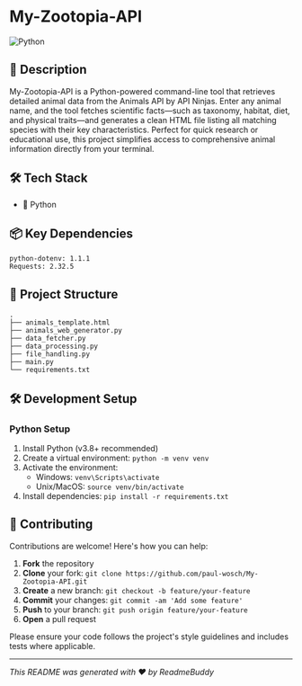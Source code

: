 # My-Zootopia-API

![Python](https://img.shields.io/badge/-Python-blue?logo=python&logoColor=white)

## 📝 Description

My-Zootopia-API is a Python-powered command-line tool that retrieves detailed animal data from the Animals API by API Ninjas. Enter any animal name, and the tool fetches scientific facts—such as taxonomy, habitat, diet, and physical traits—and generates a clean HTML file listing all matching species with their key characteristics. Perfect for quick research or educational use, this project simplifies access to comprehensive animal information directly from your terminal.
## 🛠️ Tech Stack

- 🐍 Python


## 📦 Key Dependencies

```
python-dotenv: 1.1.1
Requests: 2.32.5
```

## 📁 Project Structure

```
.
├── animals_template.html
├── animals_web_generator.py
├── data_fetcher.py
├── data_processing.py
├── file_handling.py
├── main.py
└── requirements.txt
```

## 🛠️ Development Setup

### Python Setup
1. Install Python (v3.8+ recommended)
2. Create a virtual environment: `python -m venv venv`
3. Activate the environment:
   - Windows: `venv\Scripts\activate`
   - Unix/MacOS: `source venv/bin/activate`
4. Install dependencies: `pip install -r requirements.txt`


## 👥 Contributing

Contributions are welcome! Here's how you can help:

1. **Fork** the repository
2. **Clone** your fork: `git clone https://github.com/paul-wosch/My-Zootopia-API.git`
3. **Create** a new branch: `git checkout -b feature/your-feature`
4. **Commit** your changes: `git commit -am 'Add some feature'`
5. **Push** to your branch: `git push origin feature/your-feature`
6. **Open** a pull request

Please ensure your code follows the project's style guidelines and includes tests where applicable.

---
*This README was generated with ❤️ by ReadmeBuddy*